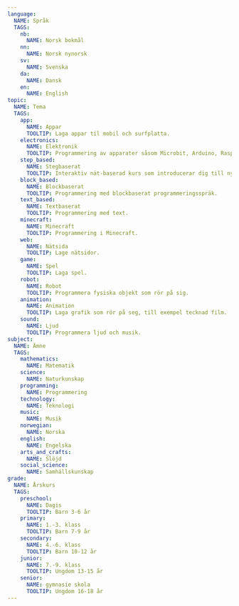 ```yaml
---
language:
  NAME: Språk
  TAGS:
    nb:
      NAME: Norsk bokmål
    nn:
      NAME: Norsk nynorsk
    sv:
      NAME: Svenska
    da:
      NAME: Dansk
    en:
      NAME: English
topic:
  NAME: Tema
  TAGS:
    app:
      NAME: Appar
      TOOLTIP: Laga appar til mobil och surfplatta.
    electronics:
      NAME: Elektronik
      TOOLTIP: Programmering av apparater såsom Microbit, Arduino, Raspberry Pi, Lego Mindstorms m.m.
    step_based:
      NAME: Stegbaserat
      TOOLTIP: Interaktiv nät-baserad kurs som introducerar dig till nya koncept steg för steg.
    block_based:
      NAME: Blockbaserat
      TOOLTIP: Programmering med blockbaserat programmeringsspräk.
    text_based:
      NAME: Textbaserat
      TOOLTIP: Programmering med text.
    minecraft:
      NAME: Minecraft
      TOOLTIP: Programmering i Minecraft.
    web:
      NAME: Nätsida
      TOOLTIP: Lage nätsidor.
    game:
      NAME: Spel
      TOOLTIP: Laga spel.
    robot:
      NAME: Robot
      TOOLTIP: Programmera fysiska objekt som rör på sig.
    animation:
      NAME: Animation
      TOOLTIP: Laga grafik som rör på seg, till exempel tecknad film.
    sound:
      NAME: Ljud
      TOOLTIP: Programmera ljud och musik.
subject:
  NAME: Ämne
  TAGS:
    mathematics:
      NAME: Matematik
    science:
      NAME: Naturkunskap
    programming:
      NAME: Programmering
    technology:
      NAME: Teknologi
    music:
      NAME: Musik
    norwegian:
      NAME: Norska
    english:
      NAME: Engelska
    arts_and_crafts:
      NAME: Slöjd
    social_science:
      NAME: Samhällskunskap
grade:
  NAME: Årskurs
  TAGS:
    preschool:
      NAME: Dagis
      TOOLTIP: Barn 3-6 år
    primary:
      NAME: 1.-3. klass
      TOOLTIP: Barn 7-9 år
    secondary:
      NAME: 4.-6. klass
      TOOLTIP: Barn 10-12 år
    junior:
      NAME: 7.-9. klass
      TOOLTIP: Ungdom 13-15 år
    senior:
      NAME: gymnasie skola
      TOOLTIP: Ungdom 16-18 år
---
```

